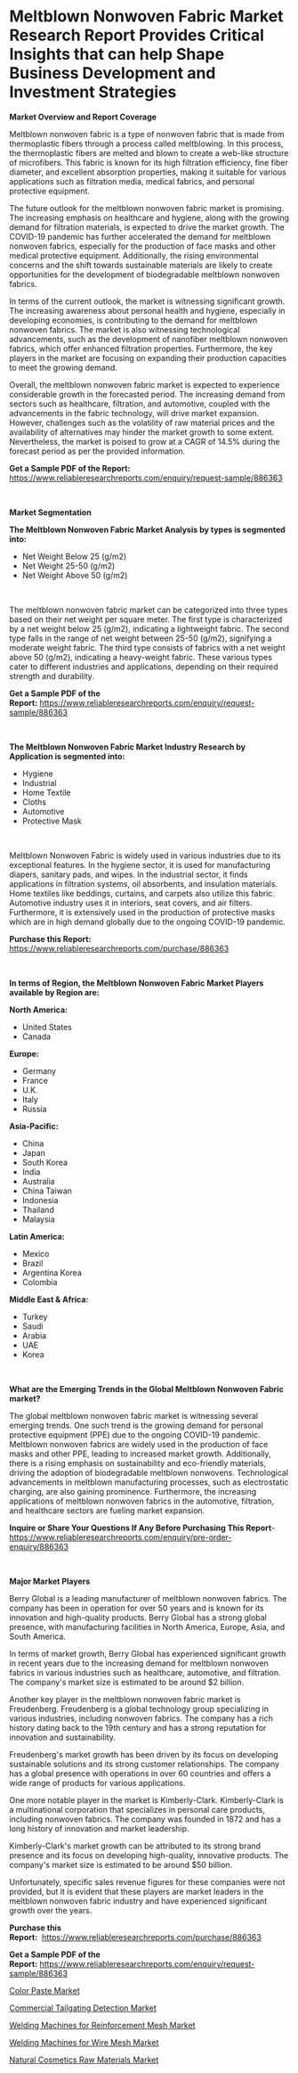 <p><h1>Meltblown Nonwoven Fabric Market Research Report Provides Critical Insights that can help Shape Business Development and Investment Strategies</h1></p><p><strong>Market Overview and Report Coverage</strong></p>
<p><p>Meltblown nonwoven fabric is a type of nonwoven fabric that is made from thermoplastic fibers through a process called meltblowing. In this process, the thermoplastic fibers are melted and blown to create a web-like structure of microfibers. This fabric is known for its high filtration efficiency, fine fiber diameter, and excellent absorption properties, making it suitable for various applications such as filtration media, medical fabrics, and personal protective equipment.</p><p>The future outlook for the meltblown nonwoven fabric market is promising. The increasing emphasis on healthcare and hygiene, along with the growing demand for filtration materials, is expected to drive the market growth. The COVID-19 pandemic has further accelerated the demand for meltblown nonwoven fabrics, especially for the production of face masks and other medical protective equipment. Additionally, the rising environmental concerns and the shift towards sustainable materials are likely to create opportunities for the development of biodegradable meltblown nonwoven fabrics.</p><p>In terms of the current outlook, the market is witnessing significant growth. The increasing awareness about personal health and hygiene, especially in developing economies, is contributing to the demand for meltblown nonwoven fabrics. The market is also witnessing technological advancements, such as the development of nanofiber meltblown nonwoven fabrics, which offer enhanced filtration properties. Furthermore, the key players in the market are focusing on expanding their production capacities to meet the growing demand.</p><p>Overall, the meltblown nonwoven fabric market is expected to experience considerable growth in the forecasted period. The increasing demand from sectors such as healthcare, filtration, and automotive, coupled with the advancements in the fabric technology, will drive market expansion. However, challenges such as the volatility of raw material prices and the availability of alternatives may hinder the market growth to some extent. Nevertheless, the market is poised to grow at a CAGR of 14.5% during the forecast period as per the provided information.</p></p>
<p><strong>Get a Sample PDF of the Report:</strong> <a href="https://www.reliableresearchreports.com/enquiry/request-sample/886363">https://www.reliableresearchreports.com/enquiry/request-sample/886363</a></p>
<p>&nbsp;</p>
<p><strong>Market Segmentation</strong></p>
<p><strong>The Meltblown Nonwoven Fabric Market Analysis by types is segmented into:</strong></p>
<p><ul><li>Net Weight Below 25 (g/m2)</li><li>Net Weight 25-50 (g/m2)</li><li>Net Weight Above 50 (g/m2)</li></ul></p>
<p>&nbsp;</p>
<p><p>The meltblown nonwoven fabric market can be categorized into three types based on their net weight per square meter. The first type is characterized by a net weight below 25 (g/m2), indicating a lightweight fabric. The second type falls in the range of net weight between 25-50 (g/m2), signifying a moderate weight fabric. The third type consists of fabrics with a net weight above 50 (g/m2), indicating a heavy-weight fabric. These various types cater to different industries and applications, depending on their required strength and durability.</p></p>
<p><strong>Get a Sample PDF of the Report:</strong>&nbsp;<a href="https://www.reliableresearchreports.com/enquiry/request-sample/886363">https://www.reliableresearchreports.com/enquiry/request-sample/886363</a></p>
<p>&nbsp;</p>
<p><strong>The Meltblown Nonwoven Fabric Market Industry Research by Application is segmented into:</strong></p>
<p><ul><li>Hygiene</li><li>Industrial</li><li>Home Textile</li><li>Cloths</li><li>Automotive</li><li>Protective Mask</li></ul></p>
<p>&nbsp;</p>
<p><p>Meltblown Nonwoven Fabric is widely used in various industries due to its exceptional features. In the hygiene sector, it is used for manufacturing diapers, sanitary pads, and wipes. In the industrial sector, it finds applications in filtration systems, oil absorbents, and insulation materials. Home textiles like beddings, curtains, and carpets also utilize this fabric. Automotive industry uses it in interiors, seat covers, and air filters. Furthermore, it is extensively used in the production of protective masks which are in high demand globally due to the ongoing COVID-19 pandemic.</p></p>
<p><strong>Purchase this Report:</strong>&nbsp; <a href="https://www.reliableresearchreports.com/purchase/886363">https://www.reliableresearchreports.com/purchase/886363</a></p>
<p>&nbsp;</p>
<p><strong>In terms of Region, the Meltblown Nonwoven Fabric Market Players available by Region are:</strong></p>
<p>
    <p> <strong> North America: </strong>
        <ul>
            <li>United States</li>
            <li>Canada</li>
        </ul>
        </p> 
    <p> <strong> Europe: </strong>
        <ul>
            <li>Germany</li>
            <li>France</li>
            <li>U.K.</li>
            <li>Italy</li>
            <li>Russia</li>
        </ul>
        </p> 
    <p> <strong> Asia-Pacific: </strong>
        <ul>
            <li>China</li>
            <li>Japan</li>
            <li>South Korea</li>
            <li>India</li>
            <li>Australia</li>
            <li>China Taiwan</li>
            <li>Indonesia</li>
            <li>Thailand</li>
            <li>Malaysia</li>
        </ul>
        </p> 
    <p> <strong> Latin America: </strong>
        <ul>
            <li>Mexico</li>
            <li>Brazil</li>
            <li>Argentina Korea</li>
            <li>Colombia</li>
        </ul>
        </p> 
    <p> <strong> Middle East & Africa: </strong>
        <ul>
            <li>Turkey</li>
            <li>Saudi</li>
            <li>Arabia</li>
            <li>UAE</li>
            <li>Korea</li>
        </ul>
    </p>
    </p>
<p>&nbsp;</p>
<p><strong>What are the Emerging Trends in the Global Meltblown Nonwoven Fabric market?</strong></p>
<p><p>The global meltblown nonwoven fabric market is witnessing several emerging trends. One such trend is the growing demand for personal protective equipment (PPE) due to the ongoing COVID-19 pandemic. Meltblown nonwoven fabrics are widely used in the production of face masks and other PPE, leading to increased market growth. Additionally, there is a rising emphasis on sustainability and eco-friendly materials, driving the adoption of biodegradable meltblown nonwovens. Technological advancements in meltblown manufacturing processes, such as electrostatic charging, are also gaining prominence. Furthermore, the increasing applications of meltblown nonwoven fabrics in the automotive, filtration, and healthcare sectors are fueling market expansion.</p></p>
<p><strong>Inquire or Share Your Questions If Any Before Purchasing This Report</strong>- <a href="https://www.reliableresearchreports.com/enquiry/pre-order-enquiry/886363">https://www.reliableresearchreports.com/enquiry/pre-order-enquiry/886363</a></p>
<p>&nbsp;</p>
<p><strong>Major Market Players</strong></p>
<p><p>Berry Global is a leading manufacturer of meltblown nonwoven fabrics. The company has been in operation for over 50 years and is known for its innovation and high-quality products. Berry Global has a strong global presence, with manufacturing facilities in North America, Europe, Asia, and South America.</p><p>In terms of market growth, Berry Global has experienced significant growth in recent years due to the increasing demand for meltblown nonwoven fabrics in various industries such as healthcare, automotive, and filtration. The company's market size is estimated to be around $2 billion. </p><p>Another key player in the meltblown nonwoven fabric market is Freudenberg. Freudenberg is a global technology group specializing in various industries, including nonwoven fabrics. The company has a rich history dating back to the 19th century and has a strong reputation for innovation and sustainability.</p><p>Freudenberg's market growth has been driven by its focus on developing sustainable solutions and its strong customer relationships. The company has a global presence with operations in over 60 countries and offers a wide range of products for various applications.</p><p>One more notable player in the market is Kimberly-Clark. Kimberly-Clark is a multinational corporation that specializes in personal care products, including nonwoven fabrics. The company was founded in 1872 and has a long history of innovation and market leadership.</p><p>Kimberly-Clark's market growth can be attributed to its strong brand presence and its focus on developing high-quality, innovative products. The company's market size is estimated to be around $50 billion. </p><p>Unfortunately, specific sales revenue figures for these companies were not provided, but it is evident that these players are market leaders in the meltblown nonwoven fabric industry and have experienced significant growth over the years.</p></p>
<p><strong>Purchase this Report:</strong>&nbsp;&nbsp;<a href="https://www.reliableresearchreports.com/purchase/886363">https://www.reliableresearchreports.com/purchase/886363</a></p>
<p></p>
<p><strong>Get a Sample PDF of the Report:</strong>&nbsp;<a href="https://www.reliableresearchreports.com/enquiry/request-sample/886363">https://www.reliableresearchreports.com/enquiry/request-sample/886363</a></p>
<p><p><a href="https://github.com/deliacustodio40/Market-Research-Report-List-1/blob/main/color-paste-market.md">Color Paste Market</a></p><p><a href="https://medium.com/@albanaduro2018/commercial-tailgating-detection-market-insight-market-trends-growth-forecasted-from-2023-to-2030-f479275a8548">Commercial Tailgating Detection Market</a></p><p><a href="https://medium.com/@loretadervishi2013/welding-machines-for-reinforcement-mesh-market-analysis-its-cagr-market-segmentation-and-global-9f5c07291444">Welding Machines for Reinforcement Mesh Market</a></p><p><a href="https://medium.com/@entelabrahimi1961/welding-machines-for-wire-mesh-market-size-and-market-trends-complete-industry-overview-2023-to-801f8ba69ce2">Welding Machines for Wire Mesh Market</a></p><p><a href="https://github.com/maliyahmorrow6654/Market-Research-Report-List-1/blob/main/natural-cosmetics-raw-materials-market.md">Natural Cosmetics Raw Materials Market</a></p></p>